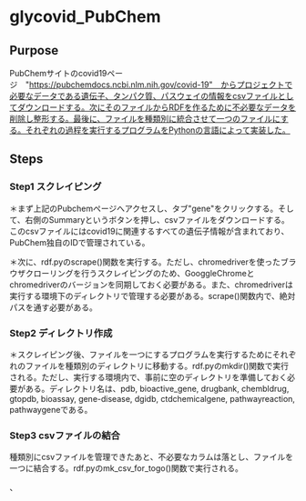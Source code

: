 # glycovid_PubChem

## Purpose
PubChemサイトのcovid19ページ　"https://pubchemdocs.ncbi.nlm.nih.gov/covid-19"　からプロジェクトで必要なデータである遺伝子、タンパク質、パスウェイの情報をcsvファイルとしてダウンロードする。次にそのファイルからRDFを作るために不必要なデータを削除し整形する。最後に、ファイルを種類別に統合させて一つのファイルにする。それぞれの過程を実行するプログラムをPythonの言語によって実装した。

## Steps

### Step1 スクレイピング
＊まず上記のPubchemページへアクセスし、タブ"gene"をクリックする。そして、右側のSummaryというボタンを押し、csvファイルをダウンロードする。このcsvファイルにはcovid19に関連するすべての遺伝子情報が含まれており、PubChem独自のIDで管理されている。

＊次に、rdf.pyのscrape()関数を実行する。ただし、chromedriverを使ったブラウザクローリングを行うスクレイピングのため、GooggleChromeとchromedriverのバージョンを同期しておく必要がある。また、chromedriverは実行する環境下のディレクトリで管理する必要がある。scrape()関数内で、絶対パスを通す必要がある。

### Step2 ディレクトリ作成
＊スクレイピング後、ファイルを一つにするプログラムを実行するためにそれぞれのファイルを種類別のディレクトリに移動する。rdf.pyのmkdir()関数で実行される。ただし、実行する環境内で、事前に空のディレクトリを準備しておく必要がある。ディレクトリ名は、pdb, bioactive_gene, drugbank, chembldrug, gtopdb, bioassay, gene-disease, dgidb, ctdchemicalgene, pathwayreaction, pathwaygeneである。

### Step3 csvファイルの結合
種類別にcsvファイルを管理できたあと、不必要なカラムは落とし、ファイルを一つに結合する。rdf.pyのmk_csv_for_togo()関数で実行される。


、
